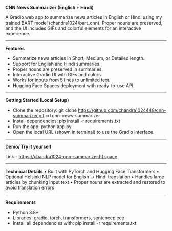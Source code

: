 **CNN News Summarizer (English + Hindi)**

A Gradio web app to summarize news articles in English or Hindi using my trained BART model (chandra1024/bart_cnn). Proper nouns are preserved, and the UI includes GIFs and colorful elements for an interactive experience.

----------------------------------------------------------------------------------------------------------

**Features**

* Summarize news articles in Short, Medium, or Detailed length.
* Support for English and Hindi summaries.
* Proper nouns are preserved in summaries.
* Interactive Gradio UI with GIFs and colors.
* Works for inputs from 5 lines to unlimited text.
* Hugging Face Spaces deployment with ready-to-use API.

---------------------------------------------------------------------------------------------------------

**Getting Started (Local Setup)**

* Clone the repository:
   git clone https://github.com/chandra1024448/cnn-summarizer.git
   cd cnn-news-summarizer
* Install dependencies:
   pip install -r requirements.txt
* Run the app:
   python app.py
* Open the local URL (shown in terminal) to use the Gradio interface.

---------------------------------------------------------------------------------------------------------

**Demo/ Try it yourself**

Link - https://chandra1024-cnn-summarizer.hf.space

-----------------------------------------------------------------------------------------------------------

**Technical Details**
	•	Built with PyTorch and Hugging Face Transformers
	•	Optional Helsinki NLP model for English → Hindi translation
	•	Handles large articles by chunking input text
	•	Proper nouns are extracted and restored to avoid translation errors

-----------------------------------------------------------------------------------------------------------

**Requirements**

* Python 3.8+
* Libraries: gradio, torch, transformers, sentencepiece
* Install all dependencies with:
   pip install -r requirements.txt
